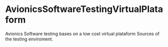 # AvionicsSoftwareTestingVirtualPlataform
Avionics Software testing bases on a low cost virtual plataform
Sources of the testing enviroment.
